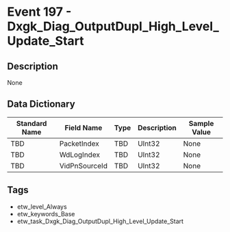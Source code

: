 # Event 197 - Dxgk_Diag_OutputDupl_High_Level_Update_Start

## Description
None

## Data Dictionary
|Standard Name|Field Name|Type|Description|Sample Value|
|---|---|---|---|---|
|TBD|PacketIndex|TBD|UInt32|None|None|
|TBD|WdLogIndex|TBD|UInt32|None|None|
|TBD|VidPnSourceId|TBD|UInt32|None|None|

## Tags
* etw_level_Always
* etw_keywords_Base
* etw_task_Dxgk_Diag_OutputDupl_High_Level_Update_Start